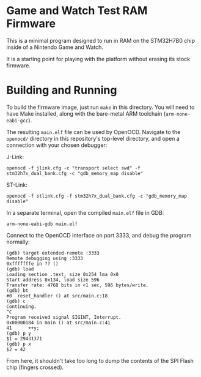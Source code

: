 # Game and Watch Test RAM Firmware

This is a minimal program designed to run in RAM on the STM32H7B0 chip inside of a Nintendo Game and Watch.

It is a starting point for playing with the platform without erasing its stock firmware.

# Building and Running

To build the firmware image, just run `make` in this directory. You will need to have Make installed, along with the bare-metal ARM toolchain (`arm-none-eabi-gcc`).

The resulting `main.elf` file can be used by OpenOCD. Navigate to the `openocd/` directory in this repository's top-level directory, and open a connection with your chosen debugger:

J-Link:

    openocd -f jlink.cfg -c "transport select swd" -f stm32h7x_dual_bank.cfg -c "gdb_memory_map disable"

ST-Link:

    openocd -f stlink.cfg -f stm32h7x_dual_bank.cfg -c "gdb_memory_map disable"

In a separate terminal, open the compiled `main.elf` file in GDB:

    arm-none-eabi-gdb main.elf

Connect to the OpenOCD interface on port 3333, and debug the program normally:

    (gdb) target extended-remote :3333
    Remote debugging using :3333
    0xfffffffe in ?? ()
    (gdb) load
    Loading section .text, size 0x254 lma 0x0
    Start address 0x134, load size 596
    Transfer rate: 4768 bits in <1 sec, 596 bytes/write.
    (gdb) bt
    #0  reset_handler () at src/main.c:18
    (gdb) c
    Continuing.
    ^C
    Program received signal SIGINT, Interrupt.
    0x00000184 in main () at src/main.c:41
    41	    ++y;
    (gdb) p y
    $1 = 29431371
    (gdb) p x
    $2 = 42

From here, it shouldn't take too long to dump the contents of the SPI Flash chip (fingers crossed).

